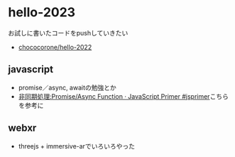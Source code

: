 # hello-2023
お試しに書いたコードをpushしていきたい

- [chococorone/hello-2022](https://github.com/chococorone/hello-2022)

## javascript
- promise／async, awaitの勉強とか
- [非同期処理:Promise/Async Function · JavaScript Primer #jsprimer](https://jsprimer.net/basic/async/)こちらを参考に

## webxr
- threejs + immersive-arでいろいろやった


